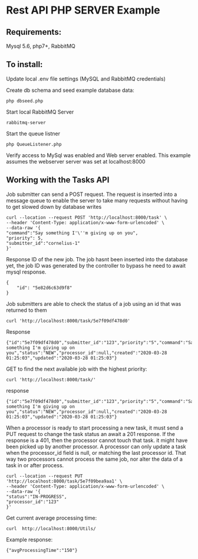 # Rest API PHP SERVER Example 

## Requirements:
Mysql 5.6, php7+, RabbitMQ

## To install:
Update local .env file settings (MySQL and RabbitMQ credentials)

Create db schema and seed example database data:

`php dbseed.php`

Start local RabbitMQ Server

`rabbitmq-server`

Start the queue listner

`php QueueListener.php`

Verify access to MySql was enabled and Web server enabled.
This example assumes the webserver server was set at localhost:8000

## Working with the Tasks API
Job submitter can send a POST request.
The request is inserted into a message queue to enable the server to take many requests without having to get slowed down by database writes
```
curl --location --request POST 'http://localhost:8000/task' \
--header 'Content-Type: application/x-www-form-urlencoded' \
--data-raw '{
"command":"Say something I'\''m giving up on you",
"priority": 5,
"submitter_id":"cornelius-1"
}'
```
Response ID of the new job. The job hasnt been inserted into the database yet, the job ID was generated by the controller to bypass he need to await mysql response.

```
{
    "id": "5e82d6c63d9f8"
}
```

Job submitters are able to check the status of a job using an id that was returned to them 
```
curl 'http://localhost:8000/task/5e7f09df478d0'
```

Response
```
{"id":"5e7f09df478d0","submitter_id":"123","priority":"5","command":"Say something I'm giving up on you","status":"NEW","processor_id":null,"created":"2020-03-28 01:25:03","updated":"2020-03-28 01:25:03"}
```

GET to find the next available job with the highest priority:
``` 
curl 'http://localhost:8000/task/'
```

response 
```
{"id":"5e7f09df478d0","submitter_id":"123","priority":"5","command":"Say something I'm giving up on you","status":"NEW","processor_id":null,"created":"2020-03-28 01:25:03","updated":"2020-03-28 01:25:03"}
```

When a processor is ready to start processing a new task, it must send a PUT request to change the task status an await a 201 response.
If the response is a 401, then the processor cannot touch that task. it might have been picked up by another processor. 
A processor can only update a task when the processor_id field is null, or matching the last processor id. That way two processors cannot process the same job, nor alter the data of a task in or after process.

```
curl --location --request PUT 'http://localhost:8000/task/5e7f09bea9aa1' \
--header 'Content-Type: application/x-www-form-urlencoded' \
--data-raw '{
"status":"IN-PROGRESS",
"processor_id":"123"
}'
```

Get current average processing time:
```
curl  http://localhost:8000/Utils/
```
Example response:
```
{"avgProcessingTime":"150"}
```
